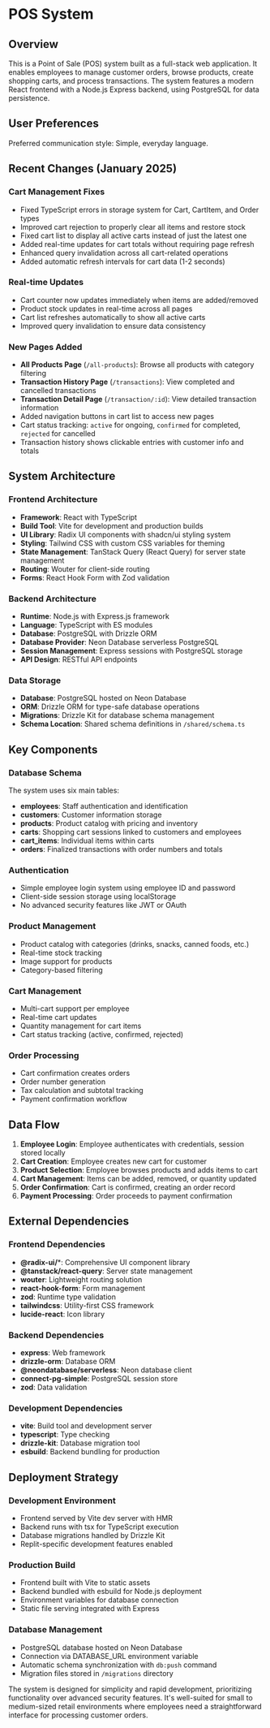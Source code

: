 # POS System

## Overview

This is a Point of Sale (POS) system built as a full-stack web application. It enables employees to manage customer orders, browse products, create shopping carts, and process transactions. The system features a modern React frontend with a Node.js Express backend, using PostgreSQL for data persistence.

## User Preferences

Preferred communication style: Simple, everyday language.

## Recent Changes (January 2025)

### Cart Management Fixes
- Fixed TypeScript errors in storage system for Cart, CartItem, and Order types
- Improved cart rejection to properly clear all items and restore stock
- Fixed cart list to display all active carts instead of just the latest one
- Added real-time updates for cart totals without requiring page refresh
- Enhanced query invalidation across all cart-related operations
- Added automatic refresh intervals for cart data (1-2 seconds)

### Real-time Updates
- Cart counter now updates immediately when items are added/removed
- Product stock updates in real-time across all pages
- Cart list refreshes automatically to show all active carts
- Improved query invalidation to ensure data consistency

### New Pages Added
- **All Products Page** (`/all-products`): Browse all products with category filtering
- **Transaction History Page** (`/transactions`): View completed and cancelled transactions
- **Transaction Detail Page** (`/transaction/:id`): View detailed transaction information
- Added navigation buttons in cart list to access new pages
- Cart status tracking: `active` for ongoing, `confirmed` for completed, `rejected` for cancelled
- Transaction history shows clickable entries with customer info and totals

## System Architecture

### Frontend Architecture
- **Framework**: React with TypeScript
- **Build Tool**: Vite for development and production builds
- **UI Library**: Radix UI components with shadcn/ui styling system
- **Styling**: Tailwind CSS with custom CSS variables for theming
- **State Management**: TanStack Query (React Query) for server state management
- **Routing**: Wouter for client-side routing
- **Forms**: React Hook Form with Zod validation

### Backend Architecture
- **Runtime**: Node.js with Express.js framework
- **Language**: TypeScript with ES modules
- **Database**: PostgreSQL with Drizzle ORM
- **Database Provider**: Neon Database serverless PostgreSQL
- **Session Management**: Express sessions with PostgreSQL storage
- **API Design**: RESTful API endpoints

### Data Storage
- **Database**: PostgreSQL hosted on Neon Database
- **ORM**: Drizzle ORM for type-safe database operations
- **Migrations**: Drizzle Kit for database schema management
- **Schema Location**: Shared schema definitions in `/shared/schema.ts`

## Key Components

### Database Schema
The system uses six main tables:
- **employees**: Staff authentication and identification
- **customers**: Customer information storage
- **products**: Product catalog with pricing and inventory
- **carts**: Shopping cart sessions linked to customers and employees
- **cart_items**: Individual items within carts
- **orders**: Finalized transactions with order numbers and totals

### Authentication
- Simple employee login system using employee ID and password
- Client-side session storage using localStorage
- No advanced security features like JWT or OAuth

### Product Management
- Product catalog with categories (drinks, snacks, canned foods, etc.)
- Real-time stock tracking
- Image support for products
- Category-based filtering

### Cart Management
- Multi-cart support per employee
- Real-time cart updates
- Quantity management for cart items
- Cart status tracking (active, confirmed, rejected)

### Order Processing
- Cart confirmation creates orders
- Order number generation
- Tax calculation and subtotal tracking
- Payment confirmation workflow

## Data Flow

1. **Employee Login**: Employee authenticates with credentials, session stored locally
2. **Cart Creation**: Employee creates new cart for customer
3. **Product Selection**: Employee browses products and adds items to cart
4. **Cart Management**: Items can be added, removed, or quantity updated
5. **Order Confirmation**: Cart is confirmed, creating an order record
6. **Payment Processing**: Order proceeds to payment confirmation

## External Dependencies

### Frontend Dependencies
- **@radix-ui/***: Comprehensive UI component library
- **@tanstack/react-query**: Server state management
- **wouter**: Lightweight routing solution
- **react-hook-form**: Form management
- **zod**: Runtime type validation
- **tailwindcss**: Utility-first CSS framework
- **lucide-react**: Icon library

### Backend Dependencies
- **express**: Web framework
- **drizzle-orm**: Database ORM
- **@neondatabase/serverless**: Neon database client
- **connect-pg-simple**: PostgreSQL session store
- **zod**: Data validation

### Development Dependencies
- **vite**: Build tool and development server
- **typescript**: Type checking
- **drizzle-kit**: Database migration tool
- **esbuild**: Backend bundling for production

## Deployment Strategy

### Development Environment
- Frontend served by Vite dev server with HMR
- Backend runs with tsx for TypeScript execution
- Database migrations handled by Drizzle Kit
- Replit-specific development features enabled

### Production Build
- Frontend built with Vite to static assets
- Backend bundled with esbuild for Node.js deployment
- Environment variables for database connection
- Static file serving integrated with Express

### Database Management
- PostgreSQL database hosted on Neon Database
- Connection via DATABASE_URL environment variable
- Automatic schema synchronization with `db:push` command
- Migration files stored in `/migrations` directory

The system is designed for simplicity and rapid development, prioritizing functionality over advanced security features. It's well-suited for small to medium-sized retail environments where employees need a straightforward interface for processing customer orders.